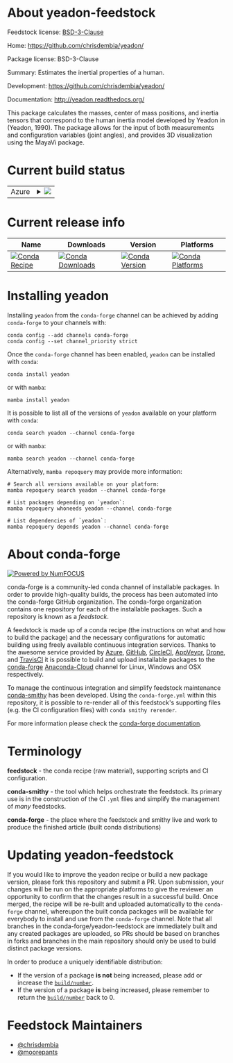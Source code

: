 About yeadon-feedstock
======================

Feedstock license: [BSD-3-Clause](https://github.com/conda-forge/yeadon-feedstock/blob/main/LICENSE.txt)

Home: https://github.com/chrisdembia/yeadon/

Package license: BSD-3-Clause

Summary: Estimates the inertial properties of a human.

Development: https://github.com/chrisdembia/yeadon/

Documentation: http://yeadon.readthedocs.org/

This package calculates the masses, center of mass positions, and inertia
tensors that correspond to the human inertia model developed by Yeadon in
(Yeadon, 1990). The package allows for the input of both measurements and
configuration variables (joint angles), and provides 3D visualization using
the MayaVi package.


Current build status
====================


<table>
    
  <tr>
    <td>Azure</td>
    <td>
      <details>
        <summary>
          <a href="https://dev.azure.com/conda-forge/feedstock-builds/_build/latest?definitionId=2239&branchName=main">
            <img src="https://dev.azure.com/conda-forge/feedstock-builds/_apis/build/status/yeadon-feedstock?branchName=main">
          </a>
        </summary>
        <table>
          <thead><tr><th>Variant</th><th>Status</th></tr></thead>
          <tbody><tr>
              <td>linux_64_python3.10.____cpython</td>
              <td>
                <a href="https://dev.azure.com/conda-forge/feedstock-builds/_build/latest?definitionId=2239&branchName=main">
                  <img src="https://dev.azure.com/conda-forge/feedstock-builds/_apis/build/status/yeadon-feedstock?branchName=main&jobName=linux&configuration=linux%20linux_64_python3.10.____cpython" alt="variant">
                </a>
              </td>
            </tr><tr>
              <td>linux_64_python3.11.____cpython</td>
              <td>
                <a href="https://dev.azure.com/conda-forge/feedstock-builds/_build/latest?definitionId=2239&branchName=main">
                  <img src="https://dev.azure.com/conda-forge/feedstock-builds/_apis/build/status/yeadon-feedstock?branchName=main&jobName=linux&configuration=linux%20linux_64_python3.11.____cpython" alt="variant">
                </a>
              </td>
            </tr><tr>
              <td>linux_64_python3.12.____cpython</td>
              <td>
                <a href="https://dev.azure.com/conda-forge/feedstock-builds/_build/latest?definitionId=2239&branchName=main">
                  <img src="https://dev.azure.com/conda-forge/feedstock-builds/_apis/build/status/yeadon-feedstock?branchName=main&jobName=linux&configuration=linux%20linux_64_python3.12.____cpython" alt="variant">
                </a>
              </td>
            </tr><tr>
              <td>linux_64_python3.8.____cpython</td>
              <td>
                <a href="https://dev.azure.com/conda-forge/feedstock-builds/_build/latest?definitionId=2239&branchName=main">
                  <img src="https://dev.azure.com/conda-forge/feedstock-builds/_apis/build/status/yeadon-feedstock?branchName=main&jobName=linux&configuration=linux%20linux_64_python3.8.____cpython" alt="variant">
                </a>
              </td>
            </tr><tr>
              <td>linux_64_python3.9.____73_pypy</td>
              <td>
                <a href="https://dev.azure.com/conda-forge/feedstock-builds/_build/latest?definitionId=2239&branchName=main">
                  <img src="https://dev.azure.com/conda-forge/feedstock-builds/_apis/build/status/yeadon-feedstock?branchName=main&jobName=linux&configuration=linux%20linux_64_python3.9.____73_pypy" alt="variant">
                </a>
              </td>
            </tr><tr>
              <td>linux_64_python3.9.____cpython</td>
              <td>
                <a href="https://dev.azure.com/conda-forge/feedstock-builds/_build/latest?definitionId=2239&branchName=main">
                  <img src="https://dev.azure.com/conda-forge/feedstock-builds/_apis/build/status/yeadon-feedstock?branchName=main&jobName=linux&configuration=linux%20linux_64_python3.9.____cpython" alt="variant">
                </a>
              </td>
            </tr><tr>
              <td>osx_64_python3.10.____cpython</td>
              <td>
                <a href="https://dev.azure.com/conda-forge/feedstock-builds/_build/latest?definitionId=2239&branchName=main">
                  <img src="https://dev.azure.com/conda-forge/feedstock-builds/_apis/build/status/yeadon-feedstock?branchName=main&jobName=osx&configuration=osx%20osx_64_python3.10.____cpython" alt="variant">
                </a>
              </td>
            </tr><tr>
              <td>osx_64_python3.11.____cpython</td>
              <td>
                <a href="https://dev.azure.com/conda-forge/feedstock-builds/_build/latest?definitionId=2239&branchName=main">
                  <img src="https://dev.azure.com/conda-forge/feedstock-builds/_apis/build/status/yeadon-feedstock?branchName=main&jobName=osx&configuration=osx%20osx_64_python3.11.____cpython" alt="variant">
                </a>
              </td>
            </tr><tr>
              <td>osx_64_python3.12.____cpython</td>
              <td>
                <a href="https://dev.azure.com/conda-forge/feedstock-builds/_build/latest?definitionId=2239&branchName=main">
                  <img src="https://dev.azure.com/conda-forge/feedstock-builds/_apis/build/status/yeadon-feedstock?branchName=main&jobName=osx&configuration=osx%20osx_64_python3.12.____cpython" alt="variant">
                </a>
              </td>
            </tr><tr>
              <td>osx_64_python3.8.____cpython</td>
              <td>
                <a href="https://dev.azure.com/conda-forge/feedstock-builds/_build/latest?definitionId=2239&branchName=main">
                  <img src="https://dev.azure.com/conda-forge/feedstock-builds/_apis/build/status/yeadon-feedstock?branchName=main&jobName=osx&configuration=osx%20osx_64_python3.8.____cpython" alt="variant">
                </a>
              </td>
            </tr><tr>
              <td>osx_64_python3.9.____73_pypy</td>
              <td>
                <a href="https://dev.azure.com/conda-forge/feedstock-builds/_build/latest?definitionId=2239&branchName=main">
                  <img src="https://dev.azure.com/conda-forge/feedstock-builds/_apis/build/status/yeadon-feedstock?branchName=main&jobName=osx&configuration=osx%20osx_64_python3.9.____73_pypy" alt="variant">
                </a>
              </td>
            </tr><tr>
              <td>osx_64_python3.9.____cpython</td>
              <td>
                <a href="https://dev.azure.com/conda-forge/feedstock-builds/_build/latest?definitionId=2239&branchName=main">
                  <img src="https://dev.azure.com/conda-forge/feedstock-builds/_apis/build/status/yeadon-feedstock?branchName=main&jobName=osx&configuration=osx%20osx_64_python3.9.____cpython" alt="variant">
                </a>
              </td>
            </tr><tr>
              <td>win_64_python3.10.____cpython</td>
              <td>
                <a href="https://dev.azure.com/conda-forge/feedstock-builds/_build/latest?definitionId=2239&branchName=main">
                  <img src="https://dev.azure.com/conda-forge/feedstock-builds/_apis/build/status/yeadon-feedstock?branchName=main&jobName=win&configuration=win%20win_64_python3.10.____cpython" alt="variant">
                </a>
              </td>
            </tr><tr>
              <td>win_64_python3.11.____cpython</td>
              <td>
                <a href="https://dev.azure.com/conda-forge/feedstock-builds/_build/latest?definitionId=2239&branchName=main">
                  <img src="https://dev.azure.com/conda-forge/feedstock-builds/_apis/build/status/yeadon-feedstock?branchName=main&jobName=win&configuration=win%20win_64_python3.11.____cpython" alt="variant">
                </a>
              </td>
            </tr><tr>
              <td>win_64_python3.12.____cpython</td>
              <td>
                <a href="https://dev.azure.com/conda-forge/feedstock-builds/_build/latest?definitionId=2239&branchName=main">
                  <img src="https://dev.azure.com/conda-forge/feedstock-builds/_apis/build/status/yeadon-feedstock?branchName=main&jobName=win&configuration=win%20win_64_python3.12.____cpython" alt="variant">
                </a>
              </td>
            </tr><tr>
              <td>win_64_python3.8.____cpython</td>
              <td>
                <a href="https://dev.azure.com/conda-forge/feedstock-builds/_build/latest?definitionId=2239&branchName=main">
                  <img src="https://dev.azure.com/conda-forge/feedstock-builds/_apis/build/status/yeadon-feedstock?branchName=main&jobName=win&configuration=win%20win_64_python3.8.____cpython" alt="variant">
                </a>
              </td>
            </tr><tr>
              <td>win_64_python3.9.____73_pypy</td>
              <td>
                <a href="https://dev.azure.com/conda-forge/feedstock-builds/_build/latest?definitionId=2239&branchName=main">
                  <img src="https://dev.azure.com/conda-forge/feedstock-builds/_apis/build/status/yeadon-feedstock?branchName=main&jobName=win&configuration=win%20win_64_python3.9.____73_pypy" alt="variant">
                </a>
              </td>
            </tr><tr>
              <td>win_64_python3.9.____cpython</td>
              <td>
                <a href="https://dev.azure.com/conda-forge/feedstock-builds/_build/latest?definitionId=2239&branchName=main">
                  <img src="https://dev.azure.com/conda-forge/feedstock-builds/_apis/build/status/yeadon-feedstock?branchName=main&jobName=win&configuration=win%20win_64_python3.9.____cpython" alt="variant">
                </a>
              </td>
            </tr>
          </tbody>
        </table>
      </details>
    </td>
  </tr>
</table>

Current release info
====================

| Name | Downloads | Version | Platforms |
| --- | --- | --- | --- |
| [![Conda Recipe](https://img.shields.io/badge/recipe-yeadon-green.svg)](https://anaconda.org/conda-forge/yeadon) | [![Conda Downloads](https://img.shields.io/conda/dn/conda-forge/yeadon.svg)](https://anaconda.org/conda-forge/yeadon) | [![Conda Version](https://img.shields.io/conda/vn/conda-forge/yeadon.svg)](https://anaconda.org/conda-forge/yeadon) | [![Conda Platforms](https://img.shields.io/conda/pn/conda-forge/yeadon.svg)](https://anaconda.org/conda-forge/yeadon) |

Installing yeadon
=================

Installing `yeadon` from the `conda-forge` channel can be achieved by adding `conda-forge` to your channels with:

```
conda config --add channels conda-forge
conda config --set channel_priority strict
```

Once the `conda-forge` channel has been enabled, `yeadon` can be installed with `conda`:

```
conda install yeadon
```

or with `mamba`:

```
mamba install yeadon
```

It is possible to list all of the versions of `yeadon` available on your platform with `conda`:

```
conda search yeadon --channel conda-forge
```

or with `mamba`:

```
mamba search yeadon --channel conda-forge
```

Alternatively, `mamba repoquery` may provide more information:

```
# Search all versions available on your platform:
mamba repoquery search yeadon --channel conda-forge

# List packages depending on `yeadon`:
mamba repoquery whoneeds yeadon --channel conda-forge

# List dependencies of `yeadon`:
mamba repoquery depends yeadon --channel conda-forge
```


About conda-forge
=================

[![Powered by
NumFOCUS](https://img.shields.io/badge/powered%20by-NumFOCUS-orange.svg?style=flat&colorA=E1523D&colorB=007D8A)](https://numfocus.org)

conda-forge is a community-led conda channel of installable packages.
In order to provide high-quality builds, the process has been automated into the
conda-forge GitHub organization. The conda-forge organization contains one repository
for each of the installable packages. Such a repository is known as a *feedstock*.

A feedstock is made up of a conda recipe (the instructions on what and how to build
the package) and the necessary configurations for automatic building using freely
available continuous integration services. Thanks to the awesome service provided by
[Azure](https://azure.microsoft.com/en-us/services/devops/), [GitHub](https://github.com/),
[CircleCI](https://circleci.com/), [AppVeyor](https://www.appveyor.com/),
[Drone](https://cloud.drone.io/welcome), and [TravisCI](https://travis-ci.com/)
it is possible to build and upload installable packages to the
[conda-forge](https://anaconda.org/conda-forge) [Anaconda-Cloud](https://anaconda.org/)
channel for Linux, Windows and OSX respectively.

To manage the continuous integration and simplify feedstock maintenance
[conda-smithy](https://github.com/conda-forge/conda-smithy) has been developed.
Using the ``conda-forge.yml`` within this repository, it is possible to re-render all of
this feedstock's supporting files (e.g. the CI configuration files) with ``conda smithy rerender``.

For more information please check the [conda-forge documentation](https://conda-forge.org/docs/).

Terminology
===========

**feedstock** - the conda recipe (raw material), supporting scripts and CI configuration.

**conda-smithy** - the tool which helps orchestrate the feedstock.
                   Its primary use is in the construction of the CI ``.yml`` files
                   and simplify the management of *many* feedstocks.

**conda-forge** - the place where the feedstock and smithy live and work to
                  produce the finished article (built conda distributions)


Updating yeadon-feedstock
=========================

If you would like to improve the yeadon recipe or build a new
package version, please fork this repository and submit a PR. Upon submission,
your changes will be run on the appropriate platforms to give the reviewer an
opportunity to confirm that the changes result in a successful build. Once
merged, the recipe will be re-built and uploaded automatically to the
`conda-forge` channel, whereupon the built conda packages will be available for
everybody to install and use from the `conda-forge` channel.
Note that all branches in the conda-forge/yeadon-feedstock are
immediately built and any created packages are uploaded, so PRs should be based
on branches in forks and branches in the main repository should only be used to
build distinct package versions.

In order to produce a uniquely identifiable distribution:
 * If the version of a package **is not** being increased, please add or increase
   the [``build/number``](https://docs.conda.io/projects/conda-build/en/latest/resources/define-metadata.html#build-number-and-string).
 * If the version of a package **is** being increased, please remember to return
   the [``build/number``](https://docs.conda.io/projects/conda-build/en/latest/resources/define-metadata.html#build-number-and-string)
   back to 0.

Feedstock Maintainers
=====================

* [@chrisdembia](https://github.com/chrisdembia/)
* [@moorepants](https://github.com/moorepants/)

